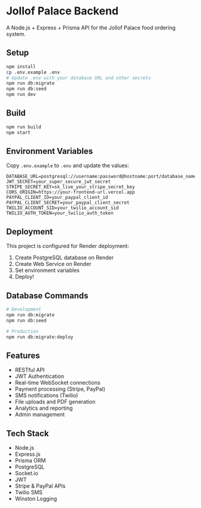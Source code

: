 # Jollof Palace Backend

A Node.js + Express + Prisma API for the Jollof Palace food ordering system.

## Setup

```bash
npm install
cp .env.example .env
# Update .env with your database URL and other secrets
npm run db:migrate
npm run db:seed
npm run dev
```

## Build

```bash
npm run build
npm start
```

## Environment Variables

Copy `.env.example` to `.env` and update the values:

```
DATABASE_URL=postgresql://username:password@hostname:port/database_name
JWT_SECRET=your_super_secure_jwt_secret
STRIPE_SECRET_KEY=sk_live_your_stripe_secret_key
CORS_ORIGIN=https://your-frontend-url.vercel.app
PAYPAL_CLIENT_ID=your_paypal_client_id
PAYPAL_CLIENT_SECRET=your_paypal_client_secret
TWILIO_ACCOUNT_SID=your_twilio_account_sid
TWILIO_AUTH_TOKEN=your_twilio_auth_token
```

## Deployment

This project is configured for Render deployment:

1. Create PostgreSQL database on Render
2. Create Web Service on Render
3. Set environment variables
4. Deploy!

## Database Commands

```bash
# Development
npm run db:migrate
npm run db:seed

# Production
npm run db:migrate:deploy
```

## Features

- RESTful API
- JWT Authentication
- Real-time WebSocket connections
- Payment processing (Stripe, PayPal)
- SMS notifications (Twilio)
- File uploads and PDF generation
- Analytics and reporting
- Admin management

## Tech Stack

- Node.js
- Express.js
- Prisma ORM
- PostgreSQL
- Socket.io
- JWT
- Stripe & PayPal APIs
- Twilio SMS
- Winston Logging